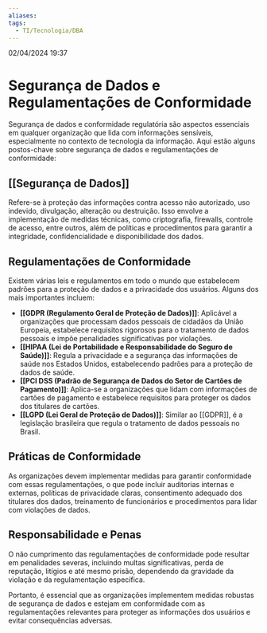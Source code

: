 ```yaml
---
aliases: 
tags:
  - TI/Tecnologia/DBA
---
```

02/04/2024 19:37

# Segurança de Dados e Regulamentações de Conformidade

Segurança de dados e conformidade regulatória são aspectos essenciais em qualquer organização que lida com informações sensíveis, especialmente no contexto de tecnologia da informação. Aqui estão alguns postos-chave sobre segurança de dados e regulamentações de conformidade:

## [[Segurança de Dados]]

Refere-se à proteção das informações contra acesso não autorizado, uso indevido, divulgação, alteração ou destruição. Isso envolve a implementação de medidas técnicas, como criptografia, firewalls, controle de acesso, entre outros, além de políticas e procedimentos para garantir a integridade, confidencialidade e disponibilidade dos dados.

## Regulamentações de Conformidade

Existem várias leis e regulamentos em todo o mundo que estabelecem padrões para a proteção de dados e a privacidade dos usuários. Alguns dos mais importantes incluem:

- **[[GDPR (Regulamento Geral de Proteção de Dados)]]**: Aplicável a organizações que processam dados pessoais de cidadãos da União Europeia, estabelece requisitos rigorosos para o tratamento de dados pessoais e impõe penalidades significativas por violações.
- **[[HIPAA (Lei de Portabilidade e Responsabilidade do Seguro de Saúde)]]**: Regula a privacidade e a segurança das informações de saúde nos Estados Unidos, estabelecendo padrões para a proteção de dados de saúde.
- **[[PCI DSS (Padrão de Segurança de Dados do Setor de Cartões de Pagamento)]]**: Aplica-se a organizações que lidam com informações de cartões de pagamento e estabelece requisitos para proteger os dados dos titulares de cartões.
- **[[LGPD (Lei Geral de Proteção de Dados)]]**: Similar ao [[GDPR]], é a legislação brasileira que regula o tratamento de dados pessoais no Brasil.

## Práticas de Conformidade

As organizações devem implementar medidas para garantir conformidade com essas regulamentações, o que pode incluir auditorias internas e externas, políticas de privacidade claras, consentimento adequado dos titulares dos dados, treinamento de funcionários e procedimentos para lidar com violações de dados.

## Responsabilidade e Penas

O não cumprimento das regulamentações de conformidade pode resultar em penalidades severas, incluindo multas significativas, perda de reputação, litígios e até mesmo prisão, dependendo da gravidade da violação e da regulamentação específica.

Portanto, é essencial que as organizações implementem medidas robustas de segurança de dados e estejam em conformidade com as regulamentações relevantes para proteger as informações dos usuários e evitar consequências adversas.
